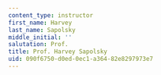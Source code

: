 ```yaml
---
content_type: instructor
first_name: Harvey
last_name: Sapolsky
middle_initial: ''
salutation: Prof.
title: Prof. Harvey Sapolsky
uid: 090f6750-d0ed-0ec1-a364-82e8297973e7
---
```

